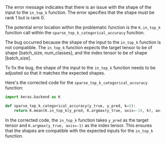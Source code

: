 The error message indicates that there is an issue with the shape of the input to the `in_top_k` function. The error specifies that the shape must be rank 1 but is rank 0.

The potential error location within the problematic function is the `K.in_top_k` function call within the `sparse_top_k_categorical_accuracy` function.

The bug occurred because the shape of the input to the `in_top_k` function is not compatible. The `in_top_k` function expects the target tensor to be of shape [batch_size, num_classes], and the index tensor to be of shape [batch_size].

To fix the bug, the shape of the input to the `in_top_k` function needs to be adjusted so that it matches the expected shapes.

Here's the corrected code for the `sparse_top_k_categorical_accuracy` function:

```python
import keras.backend as K

def sparse_top_k_categorical_accuracy(y_true, y_pred, k=5):
    return K.mean(K.in_top_k(y_pred, K.argmax(y_true, axis=-1), k), axis=-1)
```

In the corrected code, the `in_top_k` function takes `y_pred` as the target tensor and `K.argmax(y_true, axis=-1)` as the index tensor. This ensures that the shapes are compatible with the expected inputs for the `in_top_k` function.